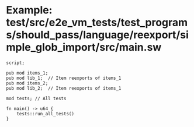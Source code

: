 # Example: test/src/e2e_vm_tests/test_programs/should_pass/language/reexport/simple_glob_import/src/main.sw

```sway
script;

pub mod items_1;
pub mod lib_1;  // Item reexports of items_1
pub mod items_2;
pub mod lib_2;  // Item reexports of items_1

mod tests; // All tests

fn main() -> u64 {
    tests::run_all_tests()
}

```
